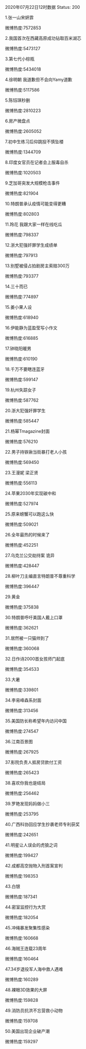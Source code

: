 2020年07月22日12时数据
Status: 200

1.张一山宋妍霏

微博热度:7572853

2.我国首次在西藏高原成功钻取百米湖芯

微博热度:5473127

3.第七代小棕瓶

微博热度:5434018

4.徐明朝 我道歉但不会向Yamy道歉

微博热度:5117586

5.陈钰琪秒删

微博热度:2810223

6.房产微盘点

微博热度:2605052

7.初中生练习后仰跳投不慎坠楼

微博热度:1344709

8.印度女官员在记者会上服毒自杀

微博热度:1020503

9.芝加哥突发大规模枪击事件

微博热度:821904

10.特朗普承认疫情可能变得更糟

微博热度:802803

11.玲花 我跟大家一样在线吃瓜

微博热度:798337

12.浙大犯强奸罪学生成绩单

微博热度:797913

13.别墅被侵占拍剧房主索赔300万

微博热度:793377

14.三十而已

微博热度:774897

15.姜小果人设

微博热度:618940

16.伊能静为蓝盈莹写小作文

微博热度:616885

17.钟晓阳暖男

微博热度:610190

18.千万不要瞎连蓝牙

微博热度:599147

19.杭州失踪女子

微博热度:587762

20.浙大犯强奸罪学生

微博热度:585447

21.杨幂Tmagazine封面

微博热度:576210

22.男子持铁锹当街暴打老人小孩

微博热度:569450

23.王漫妮 梁正贤

微博热度:556113

24.苹果2030年实现碳中和

微博热度:527974

25.原来螃蟹可以跑这么快

微博热度:509021

26.全年最热的时候来了

微博热度:452251

27.乌克兰公交劫持案 诡异

微博热度:428447

28.柳叶刀主编直言特朗普不尊重科学

微博热度:396447

29.黄金

微博热度:375838

30.特朗普呼吁美国人戴上口罩

微博热度:362621

31.居然被一只猫帅到了

微博热度:360068

32.日作诗2000首女孩师门起底

微博热度:354533

33.大暑

微博热度:339801

34.李易峰森系封面

微博热度:313456

35.美国防长称希望年内访问中国

微博热度:274547

36.江南百景图

微博热度:267925

37.影院负责人抵房贷款付工资

微博热度:265423

38.喜欢你我也是结局

微博热度:256462

39.罗艳发现妈妈做小三

微博热度:253795

40.广西科协回应学生抄袭老师专利获奖

微博热度:242651

41.明星让人误会的虎狼之词

微博热度:199427

42.成都高空抛物入刑首案宣判

微博热度:198353

43.白银

微博热度:187341

44.密室监控行为大赏

微博热度:182054

45.冲绳暴发聚集性感染

微博热度:160668

46.海贼王连载23周年

微博热度:160464

47.34岁退役军人海中救人遇难

微博热度:160289

48.裸眼3D效果的大屏

微博热度:159828

49.消防员抗洪不忘营救小动物

微博热度:159708

50.美国出现企业破产潮

微博热度:159297


